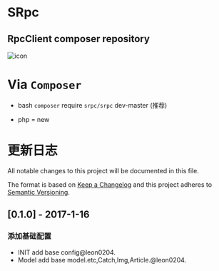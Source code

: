# SRpc 

## RpcClient composer repository

![icon](https://cdn0.iconfinder.com/data/icons/black-icon-social-media/256/099280-blinklist-logo.png)

# Via   `Composer`

- bash
 `composer` require `srpc/srpc` dev-master (推荐)

- php
  = new 



# 更新日志
All notable changes to this project will be documented in this file.

The format is based on [Keep a Changelog](http://keepachangelog.com/) 
and this project adheres to [Semantic Versioning](http://semver.org/).

## [0.1.0] - 2017-1-16
### 添加基础配置
- INIT add base config@leon0204.
- Model add base model.etc,Catch,Img,Article.@leon0204.
